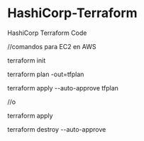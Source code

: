 # HashiCorp-Terraform
HashiCorp Terraform Code

//comandos para EC2 en AWS

terraform init

terraform plan -out=tfplan

terraform apply --auto-approve tfplan

//o

terraform apply 

terraform destroy --auto-approve


